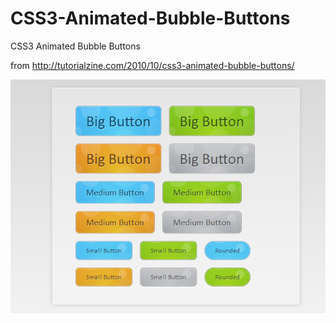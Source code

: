 # CSS3-Animated-Bubble-Buttons
CSS3 Animated Bubble Buttons 

from http://tutorialzine.com/2010/10/css3-animated-bubble-buttons/

![css3_animated_buttons](https://raw.githubusercontent.com/fuzhaohao/CSS3-Animated-Bubble-Buttons/master/img/css3_animated_buttons.jpg)
